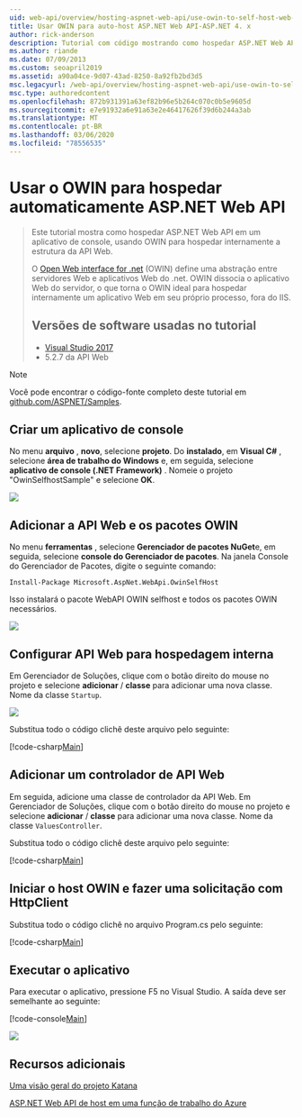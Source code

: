 ```yaml
---
uid: web-api/overview/hosting-aspnet-web-api/use-owin-to-self-host-web-api
title: Usar OWIN para auto-host ASP.NET Web API-ASP.NET 4. x
author: rick-anderson
description: Tutorial com código mostrando como hospedar ASP.NET Web API em um aplicativo de console.
ms.author: riande
ms.date: 07/09/2013
ms.custom: seoapril2019
ms.assetid: a90a04ce-9d07-43ad-8250-8a92fb2bd3d5
msc.legacyurl: /web-api/overview/hosting-aspnet-web-api/use-owin-to-self-host-web-api
msc.type: authoredcontent
ms.openlocfilehash: 872b931391a63ef82b96e5b264c070c0b5e9605d
ms.sourcegitcommit: e7e91932a6e91a63e2e46417626f39d6b244a3ab
ms.translationtype: MT
ms.contentlocale: pt-BR
ms.lasthandoff: 03/06/2020
ms.locfileid: "78556535"
---
```

# <a name="use-owin-to-self-host-aspnet-web-api"></a>Usar o OWIN para hospedar automaticamente ASP.NET Web API 

> Este tutorial mostra como hospedar ASP.NET Web API em um aplicativo de console, usando OWIN para hospedar internamente a estrutura da API Web.
>
> O [Open Web interface for .net](http://owin.org) (OWIN) define uma abstração entre servidores Web e aplicativos Web do .net. OWIN dissocia o aplicativo Web do servidor, o que torna o OWIN ideal para hospedar internamente um aplicativo Web em seu próprio processo, fora do IIS.
>
> ## <a name="software-versions-used-in-the-tutorial"></a>Versões de software usadas no tutorial
>
>
> - [Visual Studio 2017](https://visualstudio.microsoft.com/downloads/) 
> - 5\.2.7 da API Web

> [!NOTE]
> Você pode encontrar o código-fonte completo deste tutorial em [github.com/ASPNET/Samples](https://github.com/aspnet/samples/tree/master/samples/aspnet/WebApi/OwinSelfhostSample).

## <a name="create-a-console-application"></a>Criar um aplicativo de console

No menu **arquivo** , **novo**, selecione **projeto**. Do **instalado**, em **Visual C#** , selecione **área de trabalho do Windows** e, em seguida, selecione **aplicativo de console (.NET Framework)** . Nomeie o projeto "OwinSelfhostSample" e selecione **OK**.

[![](use-owin-to-self-host-web-api/_static/image7.png)](use-owin-to-self-host-web-api/_static/image7.png)

## <a name="add-the-web-api-and-owin-packages"></a>Adicionar a API Web e os pacotes OWIN

No menu **ferramentas** , selecione **Gerenciador de pacotes NuGet**e, em seguida, selecione **console do Gerenciador de pacotes**. Na janela Console do Gerenciador de Pacotes, digite o seguinte comando:

`Install-Package Microsoft.AspNet.WebApi.OwinSelfHost`

Isso instalará o pacote WebAPI OWIN selfhost e todos os pacotes OWIN necessários.

[![](use-owin-to-self-host-web-api/_static/image4.png)](use-owin-to-self-host-web-api/_static/image3.png)

## <a name="configure-web-api-for-self-host"></a>Configurar API Web para hospedagem interna

Em Gerenciador de Soluções, clique com o botão direito do mouse no projeto e selecione **adicionar** / **classe** para adicionar uma nova classe. Nome da classe `Startup`.

![](use-owin-to-self-host-web-api/_static/image5.png)

Substitua todo o código clichê deste arquivo pelo seguinte:

[!code-csharp[Main](use-owin-to-self-host-web-api/samples/sample1.cs)]

## <a name="add-a-web-api-controller"></a>Adicionar um controlador de API Web

Em seguida, adicione uma classe de controlador da API Web. Em Gerenciador de Soluções, clique com o botão direito do mouse no projeto e selecione **adicionar** / **classe** para adicionar uma nova classe. Nome da classe `ValuesController`.

Substitua todo o código clichê deste arquivo pelo seguinte:

[!code-csharp[Main](use-owin-to-self-host-web-api/samples/sample2.cs)]

## <a name="start-the-owin-host-and-make-a-request-with-httpclient"></a>Iniciar o host OWIN e fazer uma solicitação com HttpClient

Substitua todo o código clichê no arquivo Program.cs pelo seguinte:

[!code-csharp[Main](use-owin-to-self-host-web-api/samples/sample3.cs)]

## <a name="run-the-application"></a>Executar o aplicativo

Para executar o aplicativo, pressione F5 no Visual Studio. A saída deve ser semelhante ao seguinte:

[!code-console[Main](use-owin-to-self-host-web-api/samples/sample4.cmd)]

![](use-owin-to-self-host-web-api/_static/image6.png)

## <a name="additional-resources"></a>Recursos adicionais

[Uma visão geral do projeto Katana](../../../aspnet/overview/owin-and-katana/an-overview-of-project-katana.md)

[ASP.NET Web API de host em uma função de trabalho do Azure](host-aspnet-web-api-in-an-azure-worker-role.md)
